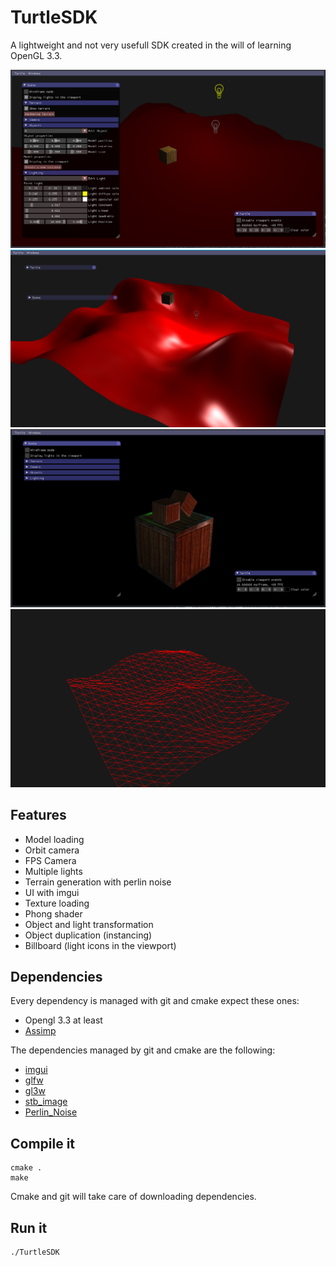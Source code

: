 # TurtleSDK

A lightweight and not very usefull SDK created in the will of learning OpenGL 3.3.

![App looks when you open it](images/01.png "TurtleSDK")
![After implementing normal calculation](images/04.png "TurtleSDK")
![App with some tweaks](images/02.png "TurtleSDK")
![Some wireframe terrain](images/03.png "TurtleSDK")

## Features

- Model loading
- Orbit camera
- FPS Camera
- Multiple lights
- Terrain generation with perlin noise
- UI with imgui
- Texture loading
- Phong shader
- Object and light transformation
- Object duplication (instancing)
- Billboard (light icons in the viewport)

## Dependencies

Every dependency is managed with git and cmake expect these ones:
- Opengl 3.3 at least
- [Assimp](http://assimp.org/)

The dependencies managed by git and cmake are the following:
- [imgui](https://github.com/ocornut/imgui)
- [glfw](https://github.com/glfw/glfw)
- [gl3w](https://github.com/skaslev/gl3w)
- [stb_image](https://github.com/nothings/stb)
- [Perlin_Noise](https://github.com/sol-prog/Perlin_Noise)

## Compile it

    cmake .
    make

Cmake and git will take care of downloading dependencies.

## Run it

    ./TurtleSDK
